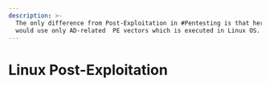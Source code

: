 ```yaml
---
description: >-
  The only difference from Post-Exploitation in #Pentesting is that here we
  would use only AD-related  PE vectors which is executed in Linux OS.
---
```


# Linux Post-Exploitation

